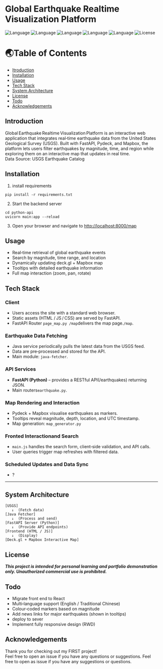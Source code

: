 # Global Earthquake Realtime Visualization Platform
![Language](https://img.shields.io/badge/language-python-blue)
![Language](https://img.shields.io/badge/language-JS-yellow)
![Language](https://img.shields.io/badge/language-JAVA-red)
![Language](https://img.shields.io/badge/language-CSS-purple)
![Language](https://img.shields.io/badge/language-HTML-brown)
![License](https://img.shields.io/badge/license-yes-yellow)

# 🌏Table of Contents 
- [Itroduction](#introduction)
- [Installation](#installation)
- [Usage](#usage)
- [Tech Stack](#tech-stack)
- [System Architecture](#system-architecture)
- [License](#license)
- [Todo](#todo)
- [Acknowledgements](#acknowledgements)

  
## Introduction
Global Earthquake Realtime Visualization Platform is an interactive web application that integrates real‑time earthquake data from the United States Geological Survey (USGS). Built with FastAPI, Pydeck, and Mapbox, the platform lets users filter earthquakes by magnitude, time, and region while exploring them on an interactive map that updates in real time.  
Data Source: USGS Earthquake Catalog

## Installation
1. install requirements
```
pip install -r requirements.txt
```
2. Start the backend server
```
cd python-api
uvicorn main:app --reload
```
3. Open your browser and navigate to <http://localhost:8000/map>

## Usage
- Real‑time retrieval of global earthquake events
- Search by magnitude, time range, and location
- Dynamically updating deck.gl + Mapbox map
- Tooltips with detailed earthquake information
- Full map interaction (zoom, pan, rotate)

## Tech Stack
### Client
  - Users access the site with a standard web browser.
  - Static assets (HTML / JS / CSS) are served by FastAPI.
  - FastAPI Router `page_map.py /map`delivers the map page.`/map`.  
### Earthquake Data Fetching
  - Java service periodically pulls the latest data from the USGS feed.
  - Data are pre‑processed and stored for the API.
  - Main module: `java-fetcher`.  
### API Services
  - **FastAPI (Python)** –  provides a RESTful API(/earthquakes) returning JSON.
  - Main routers`earthquake.py`.  
### Map Rendering and Interaction
  - Pydeck + Mapbox visualise earthquakes as markers.
  - Tooltips reveal magnitude, depth, location, and UTC timestamp.
  - Map generation: `map_generator.py`  
### Fronted Interactionand Search
  - `main.js` handles the search form, client‑side validation, and API calls.
  - User queries trigger map refreshes with filtered data.  
### Scheduled Updates and Data Sync
  - ?

---
## System Architecture

```
[USGS] 
   ↓  (Fetch data)
[Java Fetcher]
   ↓  (Process and send)
[FastAPI Server (Python)]
   ↓  (Provide API endpoints)
[Frontend (HTML / JS)]
   ↓  (Display)
[Deck.gl + Mapbox Interactive Map]
```
## License  
***This project is intended for personal learning and portfolio demonstration only. Unauthorized commercial use is prohibited.***

## Todo
- Migrate front end to React
- Multi‑language support (English / Traditional Chinese)
- Colour‑coded markers based on magnitude
- Add news links for major earthquakes (shown in tooltips)
- deploy to sever
- Implement fully responsive design (RWD)

## Acknowledgements 
Thank you for checking out my FIRST project!  
Feel free to open an issue if you have any questions or suggestions.
Feel free to open as issue if you have any suggestions or questions.
